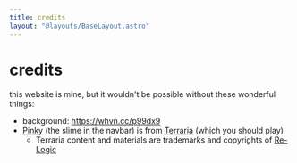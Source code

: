 ```yaml
---
title: credits
layout: "@layouts/BaseLayout.astro"
---
```


# credits
this website is mine, but it wouldn't be possible without these wonderful things:

* background: https://whvn.cc/p99dx9
* [Pinky](//terraria.fandom.com/wiki/Pinky) (the slime in the navbar) is from [Terraria](//terraria.com/) (which you should play)
    - Terraria content and materials are trademarks and copyrights of [Re-Logic](//re-logic.com/)
